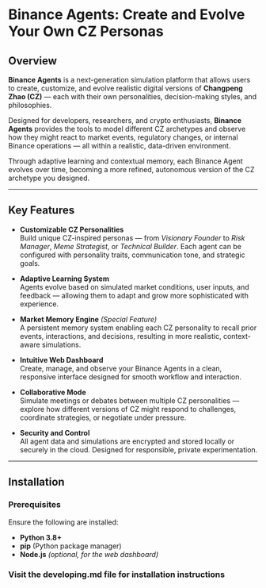 # Binance Agents: Create and Evolve Your Own CZ Personas

## Overview

**Binance Agents** is a next-generation simulation platform that allows users to create, customize, and evolve realistic digital versions of **Changpeng Zhao (CZ)** — each with their own personalities, decision-making styles, and philosophies. 

Designed for developers, researchers, and crypto enthusiasts, **Binance Agents** provides the tools to model different CZ archetypes and observe how they might react to market events, regulatory changes, or internal Binance operations — all within a realistic, data-driven environment.

Through adaptive learning and contextual memory, each Binance Agent evolves over time, becoming a more refined, autonomous version of the CZ archetype you designed.

---

## Key Features

- **Customizable CZ Personalities**  
  Build unique CZ-inspired personas — from *Visionary Founder* to *Risk Manager*, *Meme Strategist*, or *Technical Builder*. Each agent can be configured with personality traits, communication tone, and strategic goals.

- **Adaptive Learning System**  
  Agents evolve based on simulated market conditions, user inputs, and feedback — allowing them to adapt and grow more sophisticated with experience.

- **Market Memory Engine** *(Special Feature)*  
  A persistent memory system enabling each CZ personality to recall prior events, interactions, and decisions, resulting in more realistic, context-aware simulations.

- **Intuitive Web Dashboard**  
  Create, manage, and observe your Binance Agents in a clean, responsive interface designed for smooth workflow and interaction.

- **Collaborative Mode**  
  Simulate meetings or debates between multiple CZ personalities — explore how different versions of CZ might respond to challenges, coordinate strategies, or negotiate under pressure.

- **Security and Control**  
  All agent data and simulations are encrypted and stored locally or securely in the cloud. Designed for responsible, private experimentation.

---

## Installation

### Prerequisites

Ensure the following are installed:

- **Python 3.8+**
- **pip** (Python package manager)
- **Node.js** *(optional, for the web dashboard)*

### Visit the developing.md file for installation instructions
